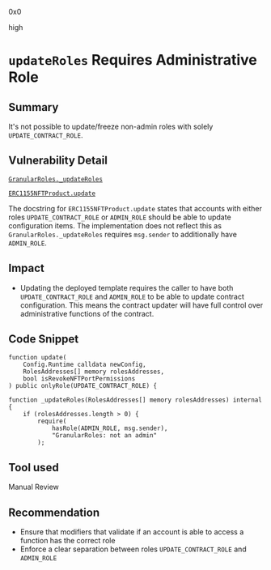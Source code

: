 0x0

high

# `updateRoles` Requires Administrative Role

## Summary

It's not possible to update/freeze non-admin roles with solely `UPDATE_CONTRACT_ROLE`.

## Vulnerability Detail

[`GranularRoles._updateRoles`](https://github.com/sherlock-audit/2022-10-nftport/blob/main/evm-minting-master/contracts/lib/GranularRoles.sol#L156)

[`ERC1155NFTProduct.update`](https://github.com/sherlock-audit/2022-10-nftport/blob/main/evm-minting-master/contracts/templates/ERC1155NFTProduct.sol#L223)

The docstring for `ERC1155NFTProduct.update` states that accounts with either roles `UPDATE_CONTRACT_ROLE` or `ADMIN_ROLE` should be able to update configuration items. The implementation does not reflect this as `GranularRoles._updateRoles` requires `msg.sender` to additionally have `ADMIN_ROLE`.

## Impact

- Updating the deployed template requires the caller to have both `UPDATE_CONTRACT_ROLE` and `ADMIN_ROLE` to be able to update contract configuration. This means the contract updater will have full control over administrative functions of the contract.

## Code Snippet

```solidity
function update(
    Config.Runtime calldata newConfig,
    RolesAddresses[] memory rolesAddresses,
    bool isRevokeNFTPortPermissions
) public onlyRole(UPDATE_CONTRACT_ROLE) {
```

```solidity
function _updateRoles(RolesAddresses[] memory rolesAddresses) internal {
    if (rolesAddresses.length > 0) {
        require(
            hasRole(ADMIN_ROLE, msg.sender),
            "GranularRoles: not an admin"
        );
```

## Tool used

Manual Review

## Recommendation

- Ensure that modifiers that validate if an account is able to access a function has the correct role
- Enforce a clear separation between roles `UPDATE_CONTRACT_ROLE` and `ADMIN_ROLE`
